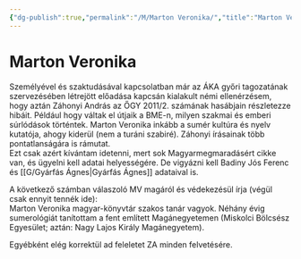 ```yaml
---
{"dg-publish":true,"permalink":"/M/Marton Veronika/","title":"Marton Veronika","tags":["dg_uploaded"],"created":"2023-10-25T02:20","updated":"2023-10-25T02:20"}
---
```



# Marton Veronika

Személyével és szaktudásával kapcsolatban már az ÁKA győri tagozatának szervezésében létrejött előadása kapcsán kialakult némi ellenérzésem, hogy aztán Záhonyi András az ŐGY 2011/2. számának hasábjain részletezze hibáit. Például hogy váltak el útjaik a BME-n, milyen szakmai és emberi súrlódások történtek. Marton Veronika inkább a sumér kultúra és nyelv kutatója, ahogy kiderül (nem a turáni szabiré). Záhonyi írásainak több pontatlanságára is rámutat.  
Ezt csak azért kívántam idetenni, mert sok Magyarmegmaradásért cikke van, és ügyelni kell adatai helyességére. De vigyázni kell Badiny Jós Ferenc és [[G/Gyárfás Ágnes\|Gyárfás Ágnes]] adataival is.  

A következő számban válaszoló MV magáról és védekezésül írja (végül csak ennyit tennék ide):  
Marton Veronika magyar-könyvtár szakos tanár vagyok. Néhány évig sumerológiát tanítottam a fent említett Magánegyetemen (Miskolci Bölcsész Egyesület; aztán: Nagy Lajos Király Magánegyetem).  

Egyébként elég korrektül ad feleletet ZA minden felvetésére.  